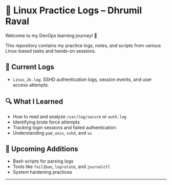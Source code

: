 # 📂 Linux Practice Logs – Dhrumil Raval

Welcome to my DevOps learning journey! 🚀

This repository contains my practice logs, notes, and scripts from various Linux-based tasks and hands-on sessions.

## 📁 Current Logs
- `Linux_2k.log`: SSHD authentication logs, session events, and user access attempts.

## 🔍 What I Learned
- How to read and analyze `/var/log/secure` or `auth.log`
- Identifying brute force attempts
- Tracking login sessions and failed authentication
- Understanding `pam_unix`, `sshd`, and `su`

## 🧠 Upcoming Additions
- Bash scripts for parsing logs
- Tools like `fail2ban`, `logrotate`, and `journalctl`
- System hardening practices

---


